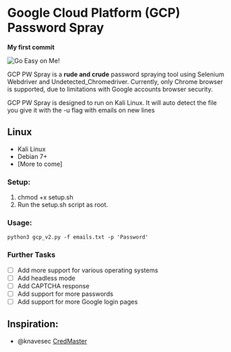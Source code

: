 # Google Cloud Platform (GCP) Password Spray

__My first commit__ 

![Go Easy on Me!](https://memegenerator.net/img/instances/84782628/go-easy-on-me.jpg)

GCP PW Spray is a __rude and crude__ password spraying tool using Selenium Webdriver and Undetected_Chromedriver. Currently, only Chrome browser is supported, due to limitations with Google accounts browser security.

GCP PW Spray is designed to run on Kali Linux. It will auto detect the file you give it with the -u flag with emails on new lines

## Linux

- Kali Linux
- Debian 7+
- [More to come]

### Setup:

1. chmod +x setup.sh
2. Run the setup.sh script as root.

### Usage:
```
python3 gcp_v2.py -f emails.txt -p 'Password'
```

### Further Tasks

- [ ] Add more support for various operating systems
- [ ] Add headless mode
- [ ] Add CAPTCHA response
- [ ] Add support for more passwords
- [ ] Add support for more Google login pages

## Inspiration:

- @knavesec [CredMaster](https://github.com/knavesec/CredMaster)
